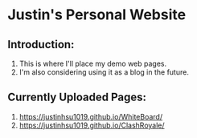 # Justin's Personal Website
## Introduction:
1. This is where I'll place my demo web pages.
2. I'm also considering using it as a blog in the future.

## Currently Uploaded Pages:
1. https://justinhsu1019.github.io/WhiteBoard/
2. https://justinhsu1019.github.io/ClashRoyale/
